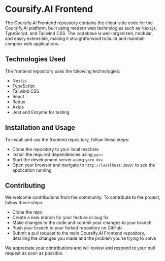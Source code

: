 # Coursify.AI Frontend
The Coursify.AI Frontend repository contains the client-side code for the Coursify.AI platform, built using modern web technologies such as Next.js, TypeScript, and Tailwind CSS. The codebase is well-organized, modular, and easily extensible, making it straightforward to build and maintain complex web applications.

## Technologies Used
The frontend repository uses the following technologies:
- Next.js
- TypeScript
- Tailwind CSS
- React
- Redux
- Axios
- Jest and Enzyme for testing

## Installation and Usage
To install and use the frontend repository, follow these steps:

- Clone the repository to your local machine
- Install the required dependencies using `yarn`
- Start the development server using `yarn dev`
- Open your browser and navigate to `http://localhost:3000/` to see the application running

## Contributing
We welcome contributions from the community. To contribute to the project, follow these steps:

- Clone the repo
- Create a new branch for your feature or bug fix
- Make changes to the code and commit your changes to your branch
- Push your branch to your forked repository on GitHub
- Submit a pull request to the main Coursify.AI Frontend repository, detailing the changes you made and the problem you're trying to solve

We appreciate your contributions and will review and respond to your pull request as soon as possible.
